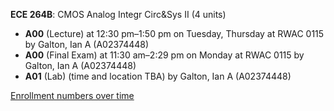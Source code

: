 **ECE 264B**: CMOS Analog Integr Circ&Sys II (4 units)

- **A00** (Lecture) at 12:30 pm–1:50 pm on Tuesday, Thursday at RWAC 0115 by Galton, Ian A (A02374448)
- **A00** (Final Exam) at 11:30 am–2:29 pm on Monday at RWAC 0115 by Galton, Ian A (A02374448)
- **A01** (Lab) (time and location TBA) by Galton, Ian A (A02374448)

[Enrollment numbers over time](./ECE264B.tsv)
